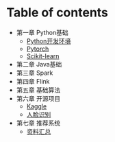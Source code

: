 # Table of contents

* 第一章 Python基础
  * [Python开发环境](python/dev.md)
  * [Pytorch](python/pytorch.md)
  * [Scikit-learn](python/scikit-learn.md)
* 第二章 Java基础
* 第三章 Spark
* 第四章 Flink
* 第五章 基础算法
* 第六章 开源项目
  * [Kaggle](project/kaggle.md)
  * [人脸识别](project/face-recognition.md)
* 第七章 推荐系统
  * [资料汇总](recommendation/resource.md)
